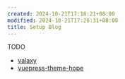 ```yaml
---
created: 2024-10-21T17:18:21+08:00
modified: 2024-10-21T17:26:31+08:00
title: Setup Blog
---
```


TODO

- [valaxy](https://github.com/YunYouJun/valaxy)
- [vuepress-theme-hope](https://github.com/vuepress-theme-hope/vuepress-theme-hope)
